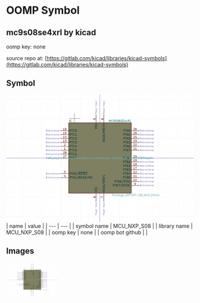 # OOMP Symbol  
## mc9s08se4xrl  by kicad  
  
oomp key: none  
  
source repo at: [https://gitlab.com/kicad/libraries/kicad-symbols](https://gitlab.com/kicad/libraries/kicad-symbols)  
## Symbol  
  
[![working.png](working_600.png)](working.png)  
| name | value | 
| --- | --- | 
| symbol name | MCU_NXP_S08 | 
| library name | MCU_NXP_S08 | 
| oomp key | none | 
| oomp bot github |  | 
## Images  
  
[![working.png](working_140.png)](working.png)  
